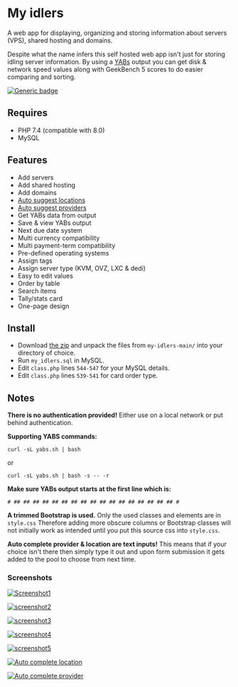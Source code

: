 # My idlers

A web app for displaying, organizing and storing information about servers (VPS), shared hosting and domains.

Despite what the name infers this self hosted web app isn't just for storing idling server information. 
By using a [YABs](https://github.com/masonr/yet-another-bench-script) output you can get disk & network speed values along with GeekBench 5 scores to do easier comparing and sorting.

[![Generic badge](https://img.shields.io/badge/version-1.0-blue.svg)](https://shields.io/)

## Requires

* PHP 7.4 (compatible with 8.0)
* MySQL

## Features
* Add servers
* Add shared hosting
* Add domains
* [Auto suggest locations](https://cdn.write.corbpie.com/wp-content/uploads/2021/01/my-idlers-self-hosted-server-domain-information-auto-location.gif)
* [Auto suggest providers](https://cdn.write.corbpie.com/wp-content/uploads/2021/01/my-idlers-self-hosted-server-domain-information-auto-provider.gif)
* Get YABs data from output
* Save & view YABs output
* Next due date system
* Multi currency compatibility
* Multi payment-term compatibility
* Pre-defined operating systems
* Assign tags
* Assign server type (KVM, OVZ, LXC & dedi)
* Easy to edit values
* Order by table
* Search items
* Tally/stats card
* One-page design

## Install

* Download [the zip](https://github.com/cp6/my-idlers/archive/main.zip) and unpack the files from ```my-idlers-main/``` into your directory of choice.
* Run `my_idlers.sql` in MySQL.
* Edit ```class.php``` lines ```544-547``` for your MySQL details.
* Edit ```class.php``` lines ```539-541``` for card order type.


## Notes

**There is no authentication provided!**
 Either use on a local network or put behind authentication.
 
 **Supporting YABS commands:**
 
 ```curl -sL yabs.sh | bash```
 
or

```curl -sL yabs.sh | bash -s -- -r```

**Make sure YABs output starts at the first line which is:** 

```# ## ## ## ## ## ## ## ## ## ## ## ## ## ## ## ## ## #```

 
 **A trimmed Bootstrap is used.** Only the used classes and elements are in ```style.css``` 
 Therefore adding more obscure columns or Bootstrap classes will not initially work as intended until you put this source css into ```style.css```.  

**Auto complete provider & location are text inputs!** This means that if your choice isn't there then simply type it out
 and upon form submission it gets added to the pool to choose from next time.

### Screenshots

[![Screenshot1](https://cdn.write.corbpie.com/wp-content/uploads/2021/01/my-idlers-self-hosted-server-domain-information-data.jpg)](https://cdn.write.corbpie.com/wp-content/uploads/2021/01/my-idlers-self-hosted-server-domain-information-data.jpg)


[![screenshot2](https://cdn.write.corbpie.com/wp-content/uploads/2021/01/my-idlers-self-hosted-server-domain-information-data-MORE.jpg)](https://cdn.write.corbpie.com/wp-content/uploads/2021/01/my-idlers-self-hosted-server-domain-information-data-MORE.jpg)


[![screenshot3](https://cdn.write.corbpie.com/wp-content/uploads/2021/01/my-idlers-self-hosted-server-domain-information-data-EDIT.jpg)](https://cdn.write.corbpie.com/wp-content/uploads/2021/01/my-idlers-self-hosted-server-domain-information-data-EDIT.jpg)


[![screenshot4](https://cdn.write.corbpie.com/wp-content/uploads/2021/01/my-idlers-self-hosted-server-domain-information-order-table.png)](https://cdn.write.corbpie.com/wp-content/uploads/2021/01/my-idlers-self-hosted-server-domain-information-order-table.png)


[![screenshot5](https://cdn.write.corbpie.com/wp-content/uploads/2021/01/my-idlers-self-hosted-server-domain-information-tally-card.png)](https://cdn.write.corbpie.com/wp-content/uploads/2021/01/my-idlers-self-hosted-server-domain-information-tally-card.png)


[![Auto complete location](https://cdn.write.corbpie.com/wp-content/uploads/2021/01/my-idlers-self-hosted-server-domain-information-auto-location.gif)](https://cdn.write.corbpie.com/wp-content/uploads/2021/01/my-idlers-self-hosted-server-domain-information-auto-location.gif)


[![Auto complete provider](https://cdn.write.corbpie.com/wp-content/uploads/2021/01/my-idlers-self-hosted-server-domain-information-auto-provider.gif)](https://cdn.write.corbpie.com/wp-content/uploads/2021/01/my-idlers-self-hosted-server-domain-information-auto-provider.gif)


